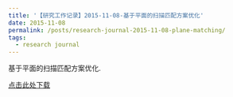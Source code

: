 ```yaml
---
title: '【研究工作记录】2015-11-08-基于平面的扫描匹配方案优化'
date: 2015-11-08
permalink: /posts/research-journal-2015-11-08-plane-matching/
tags:
  - research journal
---
```


基于平面的扫描匹配方案优化.

<a href="http://sunqinxuan.github.io/files/research-journal-2015-11-08-plane-matching.pdf">点击此处下载</a>











